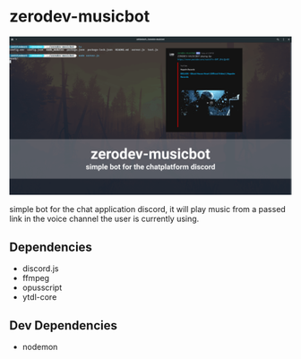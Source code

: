 # zerodev-musicbot

![cover](docs/cover.png)

simple bot for the chat application discord, it will play music from a passed link in the voice channel the user is currently using.


## Dependencies

- discord.js
- ffmpeg
- opusscript
- ytdl-core



## Dev Dependencies
- nodemon